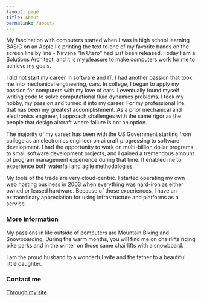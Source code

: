 ```yaml
---
layout: page
title: About
permalink: /about/
---
```


My fascination with computers started when I was in high school learning BASIC on an Apple IIe printing the text to one of my favorite bands on the screen line by line - Nirvana "In Utero" had just been released. Today I am a Solutions Architect, and it is my pleasure to make computers work for me to achieve my goals.

I did not start my career in software and IT. I had another passion that took me into mechanical engineering, cars. In college, I began to apply my passion for computers with my love of cars. I eventually found myself writing code to solve computational fluid dynamics problems. I took my hobby, my passion and turned it into my career. For my professional life, that has been my greatest accomplishment. As a prior mechanical and electronics engineer, I approach challenges with the same rigor as the people that design aircraft where failure is not an option.

The majority of my career has been with the US Government starting from college as an electronics engineer on aircraft progressing to software development. I had the opportunity to work on multi-billion dollar programs to small software development projects, and I gained a tremendous amount of program management experience during that time. It enabled me to experience both waterfall and agile methodologies.

My tools of the trade are very cloud-centric. I started operating my own web hosting business in 2003 when everything was hard-iron as either owned or leased hardware. Because of those experiences, I have an extraordinary appreciation for using infrastructure and platforms as a service. 

### More Information

My passions in life outside of computers are Mountain Biking and Snowboarding. During the warm months, you will find me on chairlifts riding bike parks and in the winter on those same chairlifts with a snowboard.

I am the proud husband to a wonderful wife and the father to a beautiful little daughter.

### Contact me

[Through my site](mhttp://www.fastglass.net/contact)
